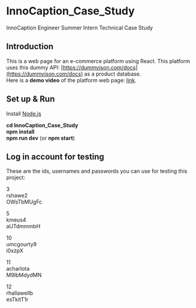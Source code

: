 # InnoCaption_Case_Study
InnoCaption Engineer Summer Intern Technical Case Study

## Introduction
This is a web page for an e-commerce platform using React. This platform uses this dummy API: [https://dummyjson.com/docs](https://dummyjson.com/docs) as a product database.  
Here is a **demo video** of the platform web page: [link](https://drive.google.com/file/d/1l20UZo9d_e0cH5sMP9evCo0oab8aNUWb/view?usp=sharing).

## Set up & Run
Install [Node.js](https://nodejs.org/en/download)  

**cd InnoCaption_Case_Study  
npm install  
npm run dev**  (or **npm start**)

## Log in account  for testing
These are the ids, usernames and passwords you can use for testing this project:

3  
rshawe2  
OWsTbMUgFc  


5  
kmeus4  
aUTdmmmbH  


10  
umcgourty9  
i0xzpX  


11  
acharlota  
M9lbMdydMN  


12  
rhallawellb  
esTkitT1r  
